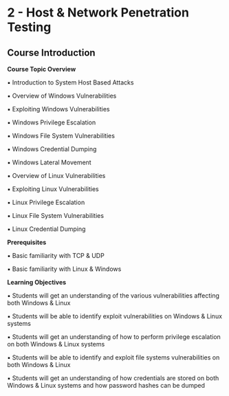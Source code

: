# 2 - Host & Network Penetration Testing

## Course Introduction

**Course Topic Overview**

▪ Introduction to System Host Based Attacks

▪ Overview of Windows Vulnerabilities

▪ Exploiting Windows Vulnerabilities

▪ Windows Privilege Escalation

▪ Windows File System Vulnerabilities

▪ Windows Credential Dumping

▪ Windows Lateral Movement

▪ Overview of Linux Vulnerabilities

▪ Exploiting Linux Vulnerabilities

▪ Linux Privilege Escalation

▪ Linux File System Vulnerabilities

▪ Linux Credential Dumping

**Prerequisites**

▪ Basic familiarity with TCP & UDP

▪ Basic familiarity with Linux & Windows

**Learning Objectives**

▪ Students will get an understanding of the various vulnerabilities affecting both Windows & Linux

▪ Students will be able to identify exploit vulnerabilities on Windows & Linux systems

▪ Students will get an understanding of how to perform privilege escalation on both Windows & Linux systems

▪ Students will be able to identify and exploit file systems vulnerabilities on both Windows & Linux

▪ Students will get an understanding of how credentials are stored on both Windows & Linux systems and how password hashes can be dumped




